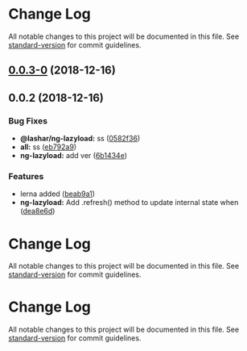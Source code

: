# Change Log

All notable changes to this project will be documented in this file. See [standard-version](https://github.com/conventional-changelog/standard-version) for commit guidelines.

<a name="0.0.3-0"></a>
## [0.0.3-0](https://github.com/gelashar/ng/compare/v0.0.2...v0.0.3-0) (2018-12-16)



<a name="0.0.2"></a>
## 0.0.2 (2018-12-16)


### Bug Fixes

* **@lashar/ng-lazyload:** ss ([0582f36](https://github.com/gelashar/ng/commit/0582f36))
* **all:** ss ([eb792a9](https://github.com/gelashar/ng/commit/eb792a9))
* **ng-lazyload:** add ver ([6b1434e](https://github.com/gelashar/ng/commit/6b1434e))


### Features

* lerna added ([beab9a1](https://github.com/gelashar/ng/commit/beab9a1))
* **ng-lazyload:** Add .refresh() method to update internal state when ([dea8e6d](https://github.com/gelashar/ng/commit/dea8e6d))



# Change Log

All notable changes to this project will be documented in this file. See [standard-version](https://github.com/conventional-changelog/standard-version) for commit guidelines.

# Change Log

All notable changes to this project will be documented in this file. See [standard-version](https://github.com/conventional-changelog/standard-version) for commit guidelines.
